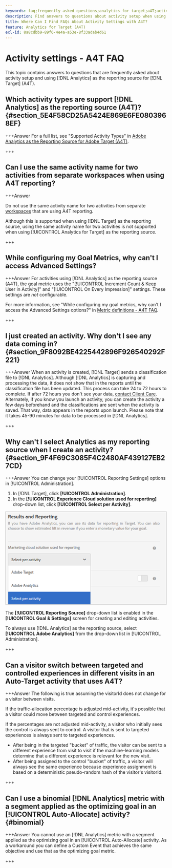 ```yaml
---
keywords: faq;frequently asked questions;analytics for target;a4T;activity setup
description: Find answers to questions about activity setup when using Analytics for [!DNL Target] (A4T). A4T lets you use Analytics reporting for [!DNL Target] activities.
title: Where Can I Find FAQs About Activity Settings with A4T?
feature: Analytics for Target (A4T)
exl-id: 8a8cdbb9-89f6-4e4a-a53e-8f33adab4d61
---
```

# Activity settings - A4T FAQ

This topic contains answers to questions that are frequently asked about activity setup and using [!DNL Analytics] as the reporting source for [!DNL Target] (A4T).

## Which activity types are support [!DNL Analytics] as the reporting source (A4T)? {#section_5E4F58CD25A5424E869E6FE0803968EF}

+++Answer
For a full list, see "Supported Activity Types" in [Adobe Analytics as the Reporting Source for Adobe Target (A4T)](/help/main/c-integrating-target-with-mac/a4t/a4t.md#concept_7540C8C04259434AB6EE33B09F47A1DE).

+++

## Can I use the same activity name for two activities from separate workspaces when using A4T reporting?

+++Answer

Do not use the same activity name for two activities from separate [workspaces](/help/main/administrating-target/c-user-management/property-channel/property-channel.md) that are using A4T reporting.

Although this is supported when using [!DNL Target] as the reporting source, using the same activity name for two activities is not supported when using [!UICONTROL Analytics for Target] as the reporting source.

+++

## While configuring my Goal Metrics, why can't I access Advanced Settings?

+++Answer
For activities using [!DNL Analytics] as the reporting source (A4T), the goal metric uses the "[!UICONTROL Increment Count & Keep User in Activity]" and "[!UICONTROL On Every Impression]" settings. These settings are *not* configurable. 

For more information, see "While configuring my goal metrics, why can't I access the Advanced Settings options?" in [Metric definitions - A4T FAQ](/help/main/c-integrating-target-with-mac/a4t/r-a4t-faq/a4t-faq-metric-definition.md).

+++

## I just created an activity. Why don't I see any data coming in? {#section_9F8092BE4225442896F926540292F221}


+++Answer
When an activity is created, [!DNL Target] sends a classification file to [!DNL Analytics]. Although [!DNL Analytics] is capturing and processing the data, it does not show that in the reports until the classification file has been updated. This process can take 24 to 72 hours to complete. If after 72 hours you don't see your data, [contact Client Care](/help/main/cmp-resources-and-contact-information.md#reference_ACA3391A00EF467B87930A450050077C). Alternately, if you know you launch an activity, you can create the activity a few days beforehand and the classifications are sent when the activity is saved. That way, data appears in the reports upon launch. Please note that it takes 45-90 minutes for data to be processed in [!DNL Analytics].

+++

## Why can't I select Analytics as my reporting source when I create an activity? {#section_9F4F69C3085F4C2480AF439127EB27CD}

+++Answer
You can change your [!UICONTROL Reporting Settings] options in [!UICONTROL Administration].

1. In [!DNL Target], click **[!UICONTROL Administration]**. 
1. In the **[!UICONTROL Experience Cloud solution used for reporting]** drop-down list, click **[!UICONTROL Select per Activity]**.

![select-per-activity image](assets/select-per-activity.png)

The **[!UICONTROL Reporting Source]** drop-down list is enabled in the **[!UICONTROL Goal & Settings]** screen for creating and editing activities.

To always use [!DNL Analytics] as the reporting source, select **[!UICONTROL Adobe Analytics]** from the drop-down list in [!UICONTROL Administration].

+++

## Can a visitor switch between targeted and controlled experiences in different visits in an Auto-Target activity that uses A4T?

+++Answer
The following is true assuming the visitorId does not change for a visitor between visits.

If the traffic-allocation percentage is adjusted mid-activity, it's possible that a visitor could move between targeted and control experiences. 

If the percentages are not adjusted mid-activity, a visitor who initially sees the control is always sent to control. A visitor that is sent to targeted experiences is always sent to targeted experiences. 

* After being in the targeted "bucket" of traffic, the visitor can be sent to a different experience from visit to visit if the machine-learning models determine that a different experience is relevant for the new visit.
* After being assigned to the control "bucket" of traffic, a visitor will always see the same experience because experience assignment is based on a deterministic pseudo-random hash of the visitor's visitorId.

+++

## Can I use a binomial [!DNL Analytics] metric with a segment applied as the optimizing goal in an [!UICONTROL Auto-Allocate] activity? {#binomial}

+++Answer
You cannot use an [!DNL Analytics] metric with a segment applied as the optimizing goal in an [!UICONTROL Auto-Allocate] activity. As a workaround you can define a Custom Event that achieves the same objective and use that as the optimizing goal metric.

+++